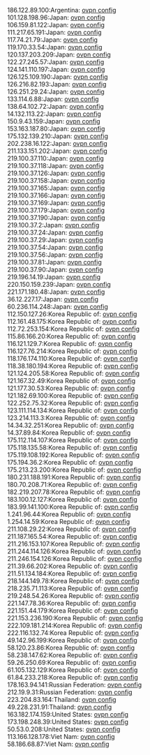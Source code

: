 186.122.89.100:Argentina: [ovpn config](vpn/186_122_89_100.ovpn)  
101.128.198.96:Japan: [ovpn config](vpn/101_128_198_96.ovpn)  
106.159.81.122:Japan: [ovpn config](vpn/106_159_81_122.ovpn)  
111.217.65.191:Japan: [ovpn config](vpn/111_217_65_191.ovpn)  
117.74.21.79:Japan: [ovpn config](vpn/117_74_21_79.ovpn)  
119.170.33.54:Japan: [ovpn config](vpn/119_170_33_54.ovpn)  
120.137.203.209:Japan: [ovpn config](vpn/120_137_203_209.ovpn)  
122.27.245.57:Japan: [ovpn config](vpn/122_27_245_57.ovpn)  
124.141.110.197:Japan: [ovpn config](vpn/124_141_110_197.ovpn)  
126.125.109.190:Japan: [ovpn config](vpn/126_125_109_190.ovpn)  
126.216.82.193:Japan: [ovpn config](vpn/126_216_82_193.ovpn)  
126.251.29.24:Japan: [ovpn config](vpn/126_251_29_24.ovpn)  
133.114.6.88:Japan: [ovpn config](vpn/133_114_6_88.ovpn)  
138.64.102.72:Japan: [ovpn config](vpn/138_64_102_72.ovpn)  
14.132.113.22:Japan: [ovpn config](vpn/14_132_113_22.ovpn)  
150.9.43.159:Japan: [ovpn config](vpn/150_9_43_159.ovpn)  
153.163.187.80:Japan: [ovpn config](vpn/153_163_187_80.ovpn)  
175.132.139.210:Japan: [ovpn config](vpn/175_132_139_210.ovpn)  
202.238.16.122:Japan: [ovpn config](vpn/202_238_16_122.ovpn)  
211.133.151.202:Japan: [ovpn config](vpn/211_133_151_202.ovpn)  
219.100.37.110:Japan: [ovpn config](vpn/219_100_37_110.ovpn)  
219.100.37.118:Japan: [ovpn config](vpn/219_100_37_118.ovpn)  
219.100.37.126:Japan: [ovpn config](vpn/219_100_37_126.ovpn)  
219.100.37.158:Japan: [ovpn config](vpn/219_100_37_158.ovpn)  
219.100.37.165:Japan: [ovpn config](vpn/219_100_37_165.ovpn)  
219.100.37.166:Japan: [ovpn config](vpn/219_100_37_166.ovpn)  
219.100.37.169:Japan: [ovpn config](vpn/219_100_37_169.ovpn)  
219.100.37.179:Japan: [ovpn config](vpn/219_100_37_179.ovpn)  
219.100.37.190:Japan: [ovpn config](vpn/219_100_37_190.ovpn)  
219.100.37.2:Japan: [ovpn config](vpn/219_100_37_2.ovpn)  
219.100.37.24:Japan: [ovpn config](vpn/219_100_37_24.ovpn)  
219.100.37.29:Japan: [ovpn config](vpn/219_100_37_29.ovpn)  
219.100.37.54:Japan: [ovpn config](vpn/219_100_37_54.ovpn)  
219.100.37.56:Japan: [ovpn config](vpn/219_100_37_56.ovpn)  
219.100.37.81:Japan: [ovpn config](vpn/219_100_37_81.ovpn)  
219.100.37.90:Japan: [ovpn config](vpn/219_100_37_90.ovpn)  
219.196.14.19:Japan: [ovpn config](vpn/219_196_14_19.ovpn)  
220.150.159.239:Japan: [ovpn config](vpn/220_150_159_239.ovpn)  
221.171.180.48:Japan: [ovpn config](vpn/221_171_180_48.ovpn)  
36.12.227.17:Japan: [ovpn config](vpn/36_12_227_17.ovpn)  
60.236.114.248:Japan: [ovpn config](vpn/60_236_114_248.ovpn)  
112.150.127.26:Korea Republic of: [ovpn config](vpn/112_150_127_26.ovpn)  
112.161.48.175:Korea Republic of: [ovpn config](vpn/112_161_48_175.ovpn)  
112.72.253.154:Korea Republic of: [ovpn config](vpn/112_72_253_154.ovpn)  
115.86.166.20:Korea Republic of: [ovpn config](vpn/115_86_166_20.ovpn)  
116.121.129.7:Korea Republic of: [ovpn config](vpn/116_121_129_7.ovpn)  
116.127.76.214:Korea Republic of: [ovpn config](vpn/116_127_76_214.ovpn)  
118.176.174.110:Korea Republic of: [ovpn config](vpn/118_176_174_110.ovpn)  
118.38.180.194:Korea Republic of: [ovpn config](vpn/118_38_180_194.ovpn)  
121.124.205.58:Korea Republic of: [ovpn config](vpn/121_124_205_58.ovpn)  
121.167.32.49:Korea Republic of: [ovpn config](vpn/121_167_32_49.ovpn)  
121.177.30.53:Korea Republic of: [ovpn config](vpn/121_177_30_53.ovpn)  
121.182.69.100:Korea Republic of: [ovpn config](vpn/121_182_69_100.ovpn)  
122.252.75.32:Korea Republic of: [ovpn config](vpn/122_252_75_32.ovpn)  
123.111.114.134:Korea Republic of: [ovpn config](vpn/123_111_114_134.ovpn)  
123.214.113.3:Korea Republic of: [ovpn config](vpn/123_214_113_3.ovpn)  
14.34.32.251:Korea Republic of: [ovpn config](vpn/14_34_32_251.ovpn)  
14.37.89.84:Korea Republic of: [ovpn config](vpn/14_37_89_84.ovpn)  
175.112.114.107:Korea Republic of: [ovpn config](vpn/175_112_114_107.ovpn)  
175.118.135.58:Korea Republic of: [ovpn config](vpn/175_118_135_58.ovpn)  
175.119.108.192:Korea Republic of: [ovpn config](vpn/175_119_108_192.ovpn)  
175.194.36.2:Korea Republic of: [ovpn config](vpn/175_194_36_2.ovpn)  
175.213.23.200:Korea Republic of: [ovpn config](vpn/175_213_23_200.ovpn)  
180.231.188.191:Korea Republic of: [ovpn config](vpn/180_231_188_191.ovpn)  
180.70.208.71:Korea Republic of: [ovpn config](vpn/180_70_208_71.ovpn)  
182.219.207.78:Korea Republic of: [ovpn config](vpn/182_219_207_78.ovpn)  
183.100.12.127:Korea Republic of: [ovpn config](vpn/183_100_12_127.ovpn)  
183.99.141.100:Korea Republic of: [ovpn config](vpn/183_99_141_100.ovpn)  
1.241.96.44:Korea Republic of: [ovpn config](vpn/1_241_96_44.ovpn)  
1.254.14.59:Korea Republic of: [ovpn config](vpn/1_254_14_59.ovpn)  
211.108.29.22:Korea Republic of: [ovpn config](vpn/211_108_29_22.ovpn)  
211.187.165.54:Korea Republic of: [ovpn config](vpn/211_187_165_54.ovpn)  
211.216.153.107:Korea Republic of: [ovpn config](vpn/211_216_153_107.ovpn)  
211.244.114.126:Korea Republic of: [ovpn config](vpn/211_244_114_126.ovpn)  
211.246.154.126:Korea Republic of: [ovpn config](vpn/211_246_154_126.ovpn)  
211.39.66.202:Korea Republic of: [ovpn config](vpn/211_39_66_202.ovpn)  
211.51.134.184:Korea Republic of: [ovpn config](vpn/211_51_134_184.ovpn)  
218.144.149.78:Korea Republic of: [ovpn config](vpn/218_144_149_78.ovpn)  
218.235.71.113:Korea Republic of: [ovpn config](vpn/218_235_71_113.ovpn)  
219.248.54.26:Korea Republic of: [ovpn config](vpn/219_248_54_26.ovpn)  
221.147.78.36:Korea Republic of: [ovpn config](vpn/221_147_78_36.ovpn)  
221.151.44.179:Korea Republic of: [ovpn config](vpn/221_151_44_179.ovpn)  
221.153.236.190:Korea Republic of: [ovpn config](vpn/221_153_236_190.ovpn)  
222.109.181.214:Korea Republic of: [ovpn config](vpn/222_109_181_214.ovpn)  
222.116.132.74:Korea Republic of: [ovpn config](vpn/222_116_132_74.ovpn)  
49.142.96.199:Korea Republic of: [ovpn config](vpn/49_142_96_199.ovpn)  
58.120.23.86:Korea Republic of: [ovpn config](vpn/58_120_23_86.ovpn)  
58.238.147.62:Korea Republic of: [ovpn config](vpn/58_238_147_62.ovpn)  
59.26.250.69:Korea Republic of: [ovpn config](vpn/59_26_250_69.ovpn)  
61.105.132.129:Korea Republic of: [ovpn config](vpn/61_105_132_129.ovpn)  
61.84.233.218:Korea Republic of: [ovpn config](vpn/61_84_233_218.ovpn)  
178.163.94.141:Russian Federation: [ovpn config](vpn/178_163_94_141.ovpn)  
212.19.9.31:Russian Federation: [ovpn config](vpn/212_19_9_31.ovpn)  
223.204.83.164:Thailand: [ovpn config](vpn/223_204_83_164.ovpn)  
49.228.231.91:Thailand: [ovpn config](vpn/49_228_231_91.ovpn)  
163.182.174.159:United States: [ovpn config](vpn/163_182_174_159.ovpn)  
173.198.248.39:United States: [ovpn config](vpn/173_198_248_39.ovpn)  
50.53.0.208:United States: [ovpn config](vpn/50_53_0_208.ovpn)  
113.166.128.178:Viet Nam: [ovpn config](vpn/113_166_128_178.ovpn)  
58.186.68.87:Viet Nam: [ovpn config](vpn/58_186_68_87.ovpn)  
